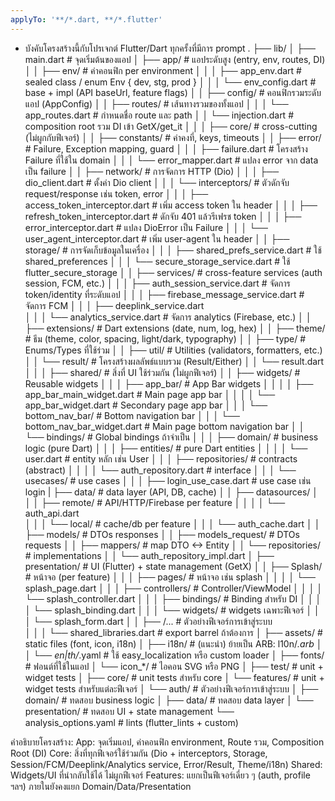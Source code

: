 ```yaml
---
applyTo: '**/*.dart, **/*.flutter'
---
```

- บังคับโครงสร้างนี้กับโปรเจกต์ Flutter/Dart ทุกครั้งที่มีการ prompt
.
├── lib/
│   ├── main.dart                           # จุดเริ่มต้นของแอป
│   ├── app/                                # แอประดับสูง (entry, env, routes, DI)
│   │   ├── env/                            # ค่าคอนฟิก per environment
│   │   │   ├── app_env.dart                # sealed class / enum Env { dev, stg, prod }
│   │   │   └── env_config.dart             # base + impl (API baseUrl, feature flags)
│   │   ├── config/                         # คอนฟิกรวมระดับแอป (AppConfig)
│   │   ├── routes/                         # เส้นทางรวมของทั้งแอป
│   │   │   └── app_routes.dart             # กำหนดชื่อ route และ path
│   │   └── injection.dart                  # composition root รวม DI เข้า GetX/get_it
│   │
│   ├── core/                               # cross-cutting (ไม่ผูกกับฟีเจอร์)
│   │   ├── constants/                      # ค่าคงที่, keys, timeouts
│   │   ├── error/                          # Failure, Exception mapping, guard
│   │   │   ├── failure.dart                # โครงสร้าง Failure ที่ใช้ใน domain
│   │   │   └── error_mapper.dart           # แปลง error จาก data เป็น failure
│   │   ├── network/                        # การจัดการ HTTP (Dio)
│   │   │   ├── dio_client.dart             # ตั้งค่า Dio client
│   │   │   └── interceptors/               # ตัวดักจับ request/response เช่น token, error
│   │   │       ├── access_token_interceptor.dart   # เพิ่ม access token ใน header
│   │   │       ├── refresh_token_interceptor.dart  # ดักจับ 401 แล้วรีเฟรช token
│   │   │       ├── error_interceptor.dart          # แปลง DioError เป็น Failure
│   │   │       └── user_agent_interceptor.dart     # เพิ่ม user-agent ใน header
│   │   ├── storage/                        # การจัดเก็บข้อมูลในเครื่อง
│   │   │   ├── shared_prefs_service.dart           # ใช้ shared_preferences
│   │   │   └── secure_storage_service.dart         # ใช้ flutter_secure_storage
│   │   ├── services/                       # cross-feature services (auth session, FCM, etc.)
│   │   │   ├── auth_session_service.dart   # จัดการ token/identity ที่ระดับแอป
│   │   │   ├── firebase_message_service.dart   # จัดการ FCM
│   │   │   ├── deeplink_service.dart   
│   │   │   └── analytics_service.dart      # จัดการ analytics (Firebase, etc.)
│   │   ├── extensions/                     # Dart extensions (date, num, log, hex)
│   │   ├── theme/                          # ธีม (theme, color, spacing, light/dark, typography)
│   │   ├── type/                           # Enums/Types ที่ใช้ร่วม
│   │   ├── util/                           # Utilities (validators, formatters, etc.)
│   │   └── result/                         # โครงสร้างผลลัพธ์แบบรวม (Result/Either)
│   │       └── result.dart
│   │
│   ├── shared/                             # สิ่งที่ UI ใช้ร่วมกัน (ไม่ผูกฟีเจอร์)
│   │   ├── widgets/                        # Reusable widgets 
│   │   │   ├── app_bar/                    # App Bar widgets
│   │   │   │   ├── app_bar_main_widget.dart # Main page app bar
│   │   │   │   └── app_bar_widget.dart     # Secondary page app bar
│   │   │   └── bottom_nav_bar/             # Bottom navigation bar 
│   │   │       └── bottom_nav_bar_widget.dart # Main page bottom navigation bar
│   │   └── bindings/                       # Global bindings ถ้าจำเป็น
│   │
│   ├── domain/                     # business logic (pure Dart)
│   │   │   ├── entities/               # pure Dart entities
│   │   │   │   └── user.dart           # entity หลัก เช่น User
│   │   │   ├── repositories/           # contracts (abstract)
│   │   │   │   └── auth_repository.dart # interface
│   │   │   └── usecases/               # use cases
│   │   │       ├── login_use_case.dart # use case เช่น login
|   ├── data/                       # data layer (API, DB, cache)
│   │   ├── datasources/
│   │   │   ├── remote/             # API/HTTP/Firebase per feature
│   │   │   │   └── auth_api.dart   
│   │   │   └── local/              # cache/db per feature
│   │   │       └── auth_cache.dart
│   │   ├── models/                 # DTOs responses
│   │   ├── models_request/         # DTOs requests
│   │   ├── mappers/                # map DTO <-> Entity
│   │   └── repositories/           # implementations
│   │       └── auth_repository_impl.dart
│   ├── presentation/               # UI (Flutter) + state management (GetX)
│   │   ├── Splash/                  # หน้าจอ (per feature)
│   │   │  ├── pages/                  # หน้าจอ เช่น splash
│   │   │  │   └── splash_page.dart
│   │   │  ├── controllers/            # Controller/ViewModel
│   │   │  │   └── splash_controller.dart
│   │   │  ├── bindings/               # Binding สำหรับ DI
│   │   │  │   └── splash_binding.dart
│   │   │  └── widgets/                # widgets เฉพาะฟีเจอร์
│   │   │      └── splash_form.dart
│   │   ├── <more>/...                    # ตัวอย่างฟีเจอร์การเข้าสู่ระบบ   
│   │
│   └── shared_libraries.dart               # export barrel ถ้าต้องการ
│
├── assets/                                 # static files (font, icon, i18n)
│   ├── i18n/                               # (แนะนำ) ย้ายเป็น ARB: l10n/*.arb
│   │   └── en|th/*.yaml                    # ใช้ easy_localization หรือ custom loader
│   ├── fonts/                              # ฟอนต์ที่ใช้ในแอป
│   └── icon_*/                             # ไอคอน SVG หรือ PNG
│
├── test/                                   # unit + widget tests
│   ├── core/                               # unit tests สำหรับ core
│   └── features/                           # unit + widget tests สำหรับแต่ละฟีเจอร์
│       └── auth/                           # ตัวอย่างฟีเจอร์การเข้าสู่ระบบ
│           ├── domain/                     # ทดสอบ business logic
│           ├── data/                       # ทดสอบ data layer
│           └── presentation/               # ทดสอบ UI + state management
└── analysis_options.yaml                   # lints (flutter_lints + custom)

คำอธิบายโครงสร้าง:
App: จุดเริ่มแอป, ค่าคอนฟิก environment, Route รวม, Composition Root (DI)
Core: สิ่งที่ทุกฟีเจอร์ใช้ร่วมกัน (Dio + interceptors, Storage, Session/FCM/Deeplink/Analytics service, Error/Result, Theme/i18n)
Shared: Widgets/UI ที่นำกลับใช้ได้ ไม่ผูกฟีเจอร์
Features: แยกเป็นฟีเจอร์เดี่ยว ๆ (auth, profile ฯลฯ) ภายในยังคงแยก Domain/Data/Presentation